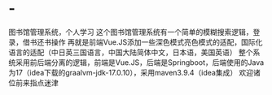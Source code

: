 # -
图书馆管理系统，个人学习
这个图书馆管理系统有一个简单的模糊搜索逻辑，登录，借书还书操作
再就是前端Vue.JS添加一些深色模式亮色模式的适配，国际化语言的适配（中日英三国语言，中国大陆简体中文，日本语，美国英语）
整个系统采用前后端分离的逻辑，前端是Vue.JS，后端是Springboot，后端使用的Java为17（idea下载的graalvm-jdk-17.0.10），采用maven3.9.4（idea集成）
欢迎诸位前来指点迷津
